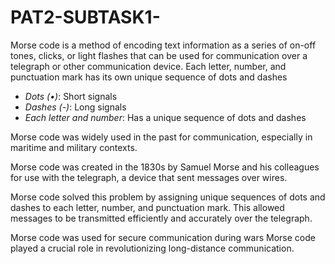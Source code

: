 # PAT2-SUBTASK1-
Morse code is a method of encoding text information as a series of on-off tones, clicks, or light flashes that can be used for communication over a telegraph or other communication device. Each letter, number, and punctuation mark has its own unique sequence of dots and dashes

- *Dots (•)*: Short signals
- *Dashes (-)*: Long signals
- *Each letter and number*: Has a unique sequence of dots and dashes

Morse code was widely used in the past for communication, especially in maritime and military contexts.

Morse code was created in the 1830s by Samuel Morse and his colleagues for use with the telegraph, a device that sent messages over wires.

Morse code solved this problem by assigning unique sequences of dots and dashes to each letter, number, and punctuation mark. This allowed messages to be transmitted efficiently and accurately over the telegraph.

Morse code was used for secure communication during wars
Morse code played a crucial role in revolutionizing long-distance communication.
